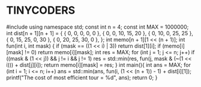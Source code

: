 # TINYCODERS
#include <iostream>
using namespace std;
const int n = 4;
const int MAX = 1000000;
int dist[n + 1][n + 1] = {
	{ 0, 0, 0, 0, 0 }, { 0, 0, 10, 15, 20 },
	{ 0, 10, 0, 25, 25 }, { 0, 15, 25, 0, 30 },
	{ 0, 20, 25, 30, 0 },
};
int memo[n + 1][1 << (n + 1)];
int fun(int i, int mask)
{	if (mask == ((1 << i) | 3))
		return dist[1][i];
	if (memo[i][mask] != 0)
		return memo[i][mask];
	int res = MAX; 
	for (int j = 1; j <= n; j++)
		if ((mask & (1 << j)) && j != i && j != 1)
			res = std::min(res, fun(j, mask & (~(1 << i)))
									+ dist[j][i]);
	return memo[i][mask] = res;
}
int main(){
	int ans = MAX;
	for (int i = 1; i <= n; i++)
			ans = std::min(ans, fun(i, (1 << (n + 1)) - 1)
							+ dist[i][1]);
	printf("The cost of most efficient tour = %d", ans);
	return 0;
}
